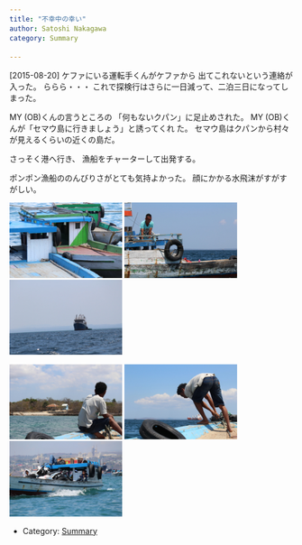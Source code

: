 ```yaml
---
title: "不幸中の幸い"
author: Satoshi Nakagawa
category: Summary

---
```


[2015-08-20]  ケファにいる運転手くんがケファから
出てこれないという連絡が入った。
ららら・・・
これで探検行はさらに一日減って、二泊三日になってしまった。

 MY (OB)くんの言うところの
「何もないクパン」に足止めされた。
MY (OB)くんが「セマウ島に行きましょう」と誘ってくれ
た。
セマウ島はクパンから村々が見えるくらいの近くの島だ。

 さっそく港へ行き、
漁船をチャーターして出発する。

 ポンポン漁船ののんびりさがとても気持よかった。
顔にかかる水飛沫がすがすがしい。

<a href=/pict/2015-08-20-semau-1.jpg><img src="/pict/2015-08-20-semau-1.jpg" alt="For Semau" width="200"/></a>
<a href=/pict/2015-08-20-semau-2.jpg><img src="/pict/2015-08-20-semau-2.jpg" alt="" width="200"/></a>
<a href=/pict/2015-08-20-semau-3.jpg><img src="/pict/2015-08-20-semau-3.jpg" alt="" width="200"/></a>

<a href=/pict/2015-08-20-semau-4.jpg><img src="/pict/2015-08-20-semau-4.jpg" alt="" width="200"/></a>
<a href=/pict/2015-08-20-semau-5.jpg><img src="/pict/2015-08-20-semau-5.jpg" alt="" width="200"/></a>
<a href=/pict/2015-08-20-semau-6.jpg><img src="/pict/2015-08-20-semau-6.jpg" alt="" width="200"/></a>

- Category: [Summary](categories.html#Summary)

